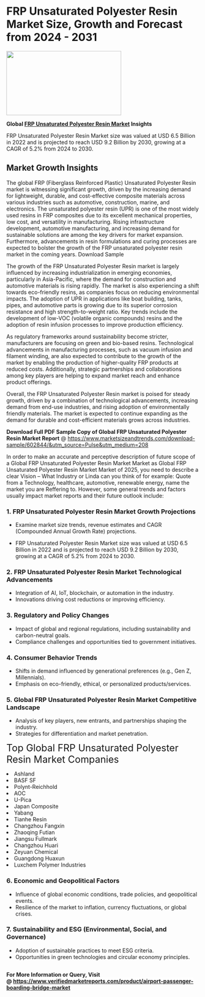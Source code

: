 <H1>FRP Unsaturated Polyester Resin Market Size, Growth and Forecast from 2024 - 2031</H1><img class="aligncenter size-medium wp-image-584254" src="https://thirdeyenews.in/wp-content/uploads/2024/09/Global-Market-Research-300x168.jpeg" alt="" width="300" height="168" /><p><strong>Global&nbsp;<a href="https://www.marketsizeandtrends.com/download-sample/602844/&amp;utm_source=Pulse&amp;utm_medium=208">FRP Unsaturated Polyester Resin Market</a> Insights</strong></p><p>FRP Unsaturated Polyester Resin Market size was valued at USD 6.5 Billion in 2022 and is projected to reach USD 9.2 Billion by 2030, growing at a CAGR of 5.2% from 2024 to 2030.</p><p><h2>Market Growth Insights</h2> <p>The global FRP (Fiberglass Reinforced Plastic) Unsaturated Polyester Resin market is witnessing significant growth, driven by the increasing demand for lightweight, durable, and cost-effective composite materials across various industries such as automotive, construction, marine, and electronics. The unsaturated polyester resin (UPR) is one of the most widely used resins in FRP composites due to its excellent mechanical properties, low cost, and versatility in manufacturing. Rising infrastructure development, automotive manufacturing, and increasing demand for sustainable solutions are among the key drivers for market expansion. Furthermore, advancements in resin formulations and curing processes are expected to bolster the growth of the FRP unsaturated polyester resin market in the coming years. Download Sample</p> <p>The growth of the FRP Unsaturated Polyester Resin market is largely influenced by increasing industrialization in emerging economies, particularly in Asia-Pacific, where the demand for construction and automotive materials is rising rapidly. The market is also experiencing a shift towards eco-friendly resins, as companies focus on reducing environmental impacts. The adoption of UPR in applications like boat building, tanks, pipes, and automotive parts is growing due to its superior corrosion resistance and high strength-to-weight ratio. Key trends include the development of low-VOC (volatile organic compounds) resins and the adoption of resin infusion processes to improve production efficiency.</p> <p>As regulatory frameworks around sustainability become stricter, manufacturers are focusing on green and bio-based resins. Technological advancements in manufacturing processes, such as vacuum infusion and filament winding, are also expected to contribute to the growth of the market by enabling the production of higher-quality FRP products at reduced costs. Additionally, strategic partnerships and collaborations among key players are helping to expand market reach and enhance product offerings.</p> <p>Overall, the FRP Unsaturated Polyester Resin market is poised for steady growth, driven by a combination of technological advancements, increasing demand from end-use industries, and rising adoption of environmentally friendly materials. The market is expected to continue expanding as the demand for durable and cost-efficient materials grows across industries. </p><p><span class=""><strong>Download Full PDF Sample Copy of Global FRP Unsaturated Polyester Resin Market Report</strong> @ <a href="https://www.marketsizeandtrends.com/download-sample/602844/&amp;utm_source=Pulse&amp;utm_medium=208" target="_blank">https://www.marketsizeandtrends.com/download-sample/602844/&amp;utm_source=Pulse&amp;utm_medium=208</a></span></p><p>In order to make an accurate and perceptive description of future scope of a Global&nbsp;FRP Unsaturated Polyester Resin Market Market as Global&nbsp;FRP Unsaturated Polyester Resin Market Market of 2025, you need to describe a clear Vision &ndash; What Industry or Linda can you think of for example: Quote from a Technology, healthcare, automotive, renewable energy, name the market you are Reffering to. However, some general trends and factors usually impact market reports and their future outlook include:</p><h3>1.&nbsp;<strong>FRP Unsaturated Polyester Resin Market Growth Projections</strong></h3><ul><li>Examine market size trends, revenue estimates and CAGR (Compounded Annual Growth Rate) projections.</li><li><p>FRP Unsaturated Polyester Resin Market size was valued at USD 6.5 Billion in 2022 and is projected to reach USD 9.2 Billion by 2030, growing at a CAGR of 5.2% from 2024 to 2030.</p></li></ul><h3>2.&nbsp;<strong>FRP Unsaturated Polyester Resin Market Technological Advancements</strong></h3><ul><li>Integration of AI, IoT, blockchain, or automation in the industry.</li><li>Innovations driving cost reductions or improving efficiency.</li></ul><h3>3.&nbsp;<strong>Regulatory and Policy Changes</strong></h3><ul><li>Impact of global and regional regulations, including sustainability and carbon-neutral goals.</li><li>Compliance challenges and opportunities tied to government initiatives.</li></ul><h3>4.&nbsp;<strong>Consumer Behavior Trends</strong></h3><ul><li>Shifts in demand influenced by generational preferences (e.g., Gen Z, Millennials).</li><li>Emphasis on eco-friendly, ethical, or personalized products/services.</li></ul><h3>5.&nbsp;<strong>Global FRP Unsaturated Polyester Resin Market Competitive Landscape</strong></h3><ul><li>Analysis of key players, new entrants, and partnerships shaping the industry.</li><li>Strategies for differentiation and market penetration.</li></ul><p data-pm-slice="1 1 []"><span style="color: inherit; font-family: inherit; font-size: 25px;">Top Global FRP Unsaturated Polyester Resin Market Companies</span></p><div class="" data-test-id=""><p><li>Ashland</li><li> BASF SF</li><li> Polynt-Reichhold</li><li> AOC</li><li> U-Pica</li><li> Japan Composite</li><li> Yabang</li><li> Tianhe Resin</li><li> Changzhou Fangxin</li><li> Zhaoqing Futian</li><li> Jiangsu Fullmark</li><li> Changzhou Huari</li><li> Zeyuan Chemical</li><li> Guangdong Huaxun</li><li> Luxchem Polymer Industries</li></p></div><h3>6.&nbsp;<strong>Economic and Geopolitical Factors</strong></h3><ul><li>Influence of global economic conditions, trade policies, and geopolitical events.</li><li>Resilience of the market to inflation, currency fluctuations, or global crises.</li></ul><h3>7.&nbsp;<strong>Sustainability and ESG (Environmental, Social, and Governance)</strong></h3><ul><li>Adoption of sustainable practices to meet ESG criteria.</li><li>Opportunities in green technologies and circular economy principles.</li></ul><h2><strong style="font-size: 14px;">For More Information or Query, Visit @&nbsp;</strong><a style="background-color: #ffffff; font-size: 14px;" href="https://www.marketsizeandtrends.com/report/frp-unsaturated-polyester-resin-market/" target="_blank">https://www.verifiedmarketreports.com/product/airport-passenger-boarding-bridge-market</a></h2>
